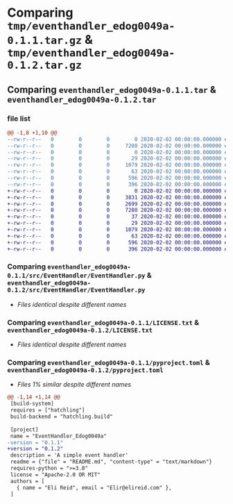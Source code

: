 # Comparing `tmp/eventhandler_edog0049a-0.1.1.tar.gz` & `tmp/eventhandler_edog0049a-0.1.2.tar.gz`

## Comparing `eventhandler_edog0049a-0.1.1.tar` & `eventhandler_edog0049a-0.1.2.tar`

### file list

```diff
@@ -1,8 +1,10 @@
--rw-r--r--   0        0        0        0 2020-02-02 00:00:00.000000 eventhandler_edog0049a-0.1.1/.secret
--rw-r--r--   0        0        0     7280 2020-02-02 00:00:00.000000 eventhandler_edog0049a-0.1.1/src/EventHandler/EventHandler.py
--rw-r--r--   0        0        0        0 2020-02-02 00:00:00.000000 eventhandler_edog0049a-0.1.1/src/EventHandler/__init__.py
--rw-r--r--   0        0        0       29 2020-02-02 00:00:00.000000 eventhandler_edog0049a-0.1.1/.gitignore
--rw-r--r--   0        0        0     1079 2020-02-02 00:00:00.000000 eventhandler_edog0049a-0.1.1/LICENSE.txt
--rw-r--r--   0        0        0       63 2020-02-02 00:00:00.000000 eventhandler_edog0049a-0.1.1/README.md
--rw-r--r--   0        0        0      596 2020-02-02 00:00:00.000000 eventhandler_edog0049a-0.1.1/pyproject.toml
--rw-r--r--   0        0        0      396 2020-02-02 00:00:00.000000 eventhandler_edog0049a-0.1.1/PKG-INFO
+-rw-r--r--   0        0        0        0 2020-02-02 00:00:00.000000 eventhandler_edog0049a-0.1.2/.secret
+-rw-r--r--   0        0        0     3831 2020-02-02 00:00:00.000000 eventhandler_edog0049a-0.1.2/distbackup/eventhandler_edog0049a-0.1.2-py3-none-any.whl
+-rw-r--r--   0        0        0     2699 2020-02-02 00:00:00.000000 eventhandler_edog0049a-0.1.2/distbackup/eventhandler_edog0049a-0.1.2.tar.gz
+-rw-r--r--   0        0        0     7280 2020-02-02 00:00:00.000000 eventhandler_edog0049a-0.1.2/src/EventHandler/EventHandler.py
+-rw-r--r--   0        0        0       37 2020-02-02 00:00:00.000000 eventhandler_edog0049a-0.1.2/src/EventHandler/__init__.py
+-rw-r--r--   0        0        0       29 2020-02-02 00:00:00.000000 eventhandler_edog0049a-0.1.2/.gitignore
+-rw-r--r--   0        0        0     1079 2020-02-02 00:00:00.000000 eventhandler_edog0049a-0.1.2/LICENSE.txt
+-rw-r--r--   0        0        0       63 2020-02-02 00:00:00.000000 eventhandler_edog0049a-0.1.2/README.md
+-rw-r--r--   0        0        0      596 2020-02-02 00:00:00.000000 eventhandler_edog0049a-0.1.2/pyproject.toml
+-rw-r--r--   0        0        0      396 2020-02-02 00:00:00.000000 eventhandler_edog0049a-0.1.2/PKG-INFO
```

### Comparing `eventhandler_edog0049a-0.1.1/src/EventHandler/EventHandler.py` & `eventhandler_edog0049a-0.1.2/src/EventHandler/EventHandler.py`

 * *Files identical despite different names*

### Comparing `eventhandler_edog0049a-0.1.1/LICENSE.txt` & `eventhandler_edog0049a-0.1.2/LICENSE.txt`

 * *Files identical despite different names*

### Comparing `eventhandler_edog0049a-0.1.1/pyproject.toml` & `eventhandler_edog0049a-0.1.2/pyproject.toml`

 * *Files 1% similar despite different names*

```diff
@@ -1,14 +1,14 @@
 [build-system]
 requires = ["hatchling"]
 build-backend = "hatchling.build"
 
 [project]
 name = "EventHandler_Edog0049a"
-version = "0.1.1"
+version = "0.1.2"
 description = 'A simple event handler'
 readme = {"file" = "README.md", "content-type" = "text/markdown"}
 requires-python = ">=3.8"
 license = "Apache-2.0 OR MIT"
 authors = [
   { name = "Eli Reid", email = "Elir@elireid.com" },
 ]
```

